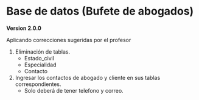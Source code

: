 # Base de datos (Bufete de abogados)

**Version 2.0.0**

Aplicando correcciones sugeridas por el profesor

1. Eliminación de tablas.
   - Estado_civil
   - Especialidad
   - Contacto
2. Ingresar los contactos de abogado y cliente en sus tablas correspondientes.
   - Solo deberá de tener telefono y correo.
